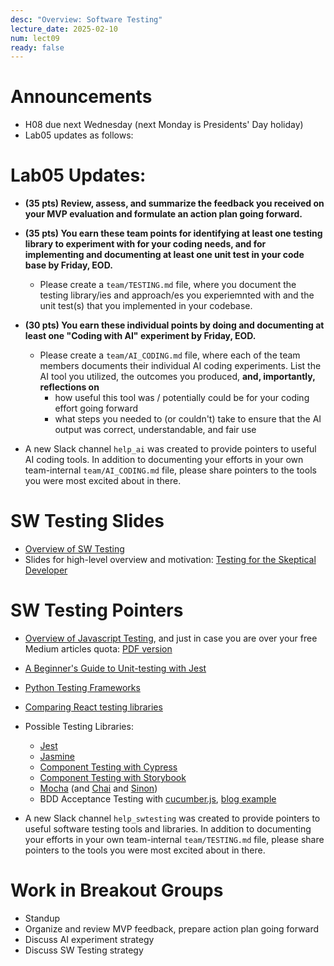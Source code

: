 ```yaml
---
desc: "Overview: Software Testing"
lecture_date: 2025-02-10
num: lect09
ready: false
---
```


# Announcements
* H08 due next Wednesday (next Monday is Presidents' Day holiday)
* Lab05 updates as follows: 

# Lab05 Updates: 
* **(35 pts) Review, assess, and summarize the feedback you received on your MVP evaluation and formulate an action plan going forward.**
* **(35 pts) You earn these team points for identifying at least one testing library to experiment with for your coding needs, and for implementing and documenting at least one unit test in your code base by Friday, EOD.**
    * Please create a `team/TESTING.md` file, where you document the testing library/ies and approach/es you experiemnted with and the unit test(s) that you implemented in your codebase. 
* **(30 pts) You earn these individual points by doing and documenting at least one "Coding with AI" experiment by Friday, EOD.**
    * Please create a `team/AI_CODING.md` file, where each of the team members documents their individual AI coding experiments. List the AI tool you utilized, the outcomes you produced, **and, importantly, reflections on** 
        * how useful this tool was / potentially could be for your coding effort going forward
        * what steps you needed to (or couldn't) take to ensure that the AI output was correct, understandable, and fair use  

* A new Slack channel `help_ai` was created to provide pointers to useful AI coding tools. In addition to documenting your efforts in your own team-internal `team/AI_CODING.md` file, please share pointers to the tools you were most excited about in there.  


# SW Testing Slides 
* [Overview of SW Testing](https://www.cs.ucsb.edu/~holl/CS148/handouts/Slides_SWTesting.pdf)
* Slides for high-level overview and motivation: [Testing for the Skeptical Developer](https://www.cs.ucsb.edu/~holl/CS148/handouts/Slides_2021-testingfortheskepticaldeveloper.pdf)

# SW Testing Pointers
* [Overview of Javascript Testing](https://medium.com/welldone-software/an-overview-of-javascript-testing-7ce7298b9870), and just in case you are over your free Medium articles quota: [PDF version](https://www.cs.ucsb.edu/~holl/CS148/handouts/JSTesting.pdf) 
* [A Beginner's Guide to Unit-testing with Jest](https://dev.to/dsasse07/a-beginner-s-guide-to-unit-testing-with-jest-45cc) 
* [Python Testing Frameworks](https://blog.testproject.io/2020/10/27/top-python-testing-frameworks/)
* [Comparing React testing libraries](https://blog.logrocket.com/compare-react-testing-libraries/)

* Possible Testing Libraries: 
    * [Jest](https://ucsb-cs148.github.io/topics/testing_jest/)
    * [Jasmine](https://jasmine.github.io)
    * [Component Testing with Cypress](https://ucsb-cs148.github.io/jstopics/testing_cypress/)
    * [Component Testing with Storybook](https://storybook.js.org)
    * [Mocha](https://github.com/mochajs/mocha) (and [Chai](https://github.com/chaijs/chai) and [Sinon](https://sinonjs.org))
    * BDD Acceptance Testing with [cucumber.js](https://github.com/cucumber/cucumber-js), [blog example](https://www.codementor.io/@jeremyrajan/acceptance-testing-javascript-cucumber-webdriverio-du1087f5i)

* A new Slack channel `help_swtesting` was created to provide pointers to useful software testing tools and libraries. In addition to documenting your efforts in your own team-internal `team/TESTING.md` file, please share pointers to the tools you were most excited about in there.  

# Work in Breakout Groups
* Standup
* Organize and review MVP feedback, prepare action plan going forward 
* Discuss AI experiment strategy
* Discuss SW Testing strategy
